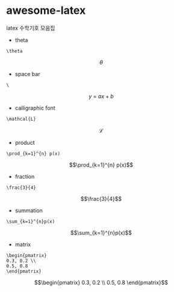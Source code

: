 # awesome-latex
latex 수학기호 모음집

- theta
```
\theta
```
$$\theta$$

- space bar
```
\ 
```
$$y\ =\ ax+b$$

- calligraphic font
```
\mathcal{L}
```
$$\mathcal{L}$$

- product
```
\prod_{k=1}^{n} p(x) 
```
$$\prod_{k=1}^{n} p(x)$$ 

- fraction
```
\frac{3}{4}
```
$$\frac{3}{4}$$

- summation
```
\sum_{k=1}^{n}p(x)
```
$$\sum_{k=1}^{n}p(x)$$

- matrix
```
\begin{pmatrix}
0.3, 0.2 \\ 
0.5, 0.8
\end{pmatrix}
```
$$\begin{pmatrix}
0.3, 0.2 \\ 
0.5, 0.8
\end{pmatrix}$$
